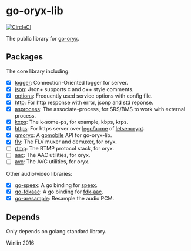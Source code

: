 # go-oryx-lib

[![CircleCI](https://circleci.com/gh/ossrs/go-oryx-lib/tree/master.svg?style=svg&circle-token=6c8eac51700e7c8a4b64b714b3ce5775b518fd15)](https://circleci.com/gh/ossrs/go-oryx-lib/tree/master)

The public library for [go-oryx](https://github.com/ossrs/go-oryx).

## Packages

The core library including:

- [x] [logger](logger/example_test.go): Connection-Oriented logger for server.
- [x] [json](json/example_test.go): Json+ supports c and c++ style comments.
- [x] [options](options/example_test.go): Frequently used service options with config file.
- [x] [http](http/example_test.go): For http response with error, jsonp and std reponse.
- [x] [asprocess](asprocess/example_test.go): The associate-process, for SRS/BMS to work with external process.
- [x] [kxps](kxps/example_test.go): The k-some-ps, for example, kbps, krps.
- [x] [https](https/example_test.go): For https server over [lego/acme](https://github.com/xenolf/lego/tree/master/acme) of [letsencrypt](https://letsencrypt.org/).
- [x] [gmoryx](gmoryx/README.md): A [gomobile](https://github.com/golang/mobile) API for go-oryx-lib.
- [x] [flv](flv/example_test.go): The FLV muxer and demuxer, for oryx.
- [ ] [rtmp](rtmp/example_test.go): The RTMP protocol stack, for oryx.
- [ ] [aac](aac/example_test.go): The AAC utilities, for oryx.
- [ ] [avc](avc/example_test.go): The AVC utilities, for oryx.

Other audio/video libraries:

- [x] [go-speex](https://github.com/winlinvip/go-speex): A go binding for [speex](https://speex.org/).
- [x] [go-fdkaac](https://github.com/winlinvip/go-fdkaac): A go binding for [fdk-aac](https://github.com/mstorsjo/fdk-aac).
- [x] [go-aresample](https://github.com/winlinvip/go-aresample): Resample the audio PCM.

## Depends

Only depends on golang standard library.

Winlin 2016

